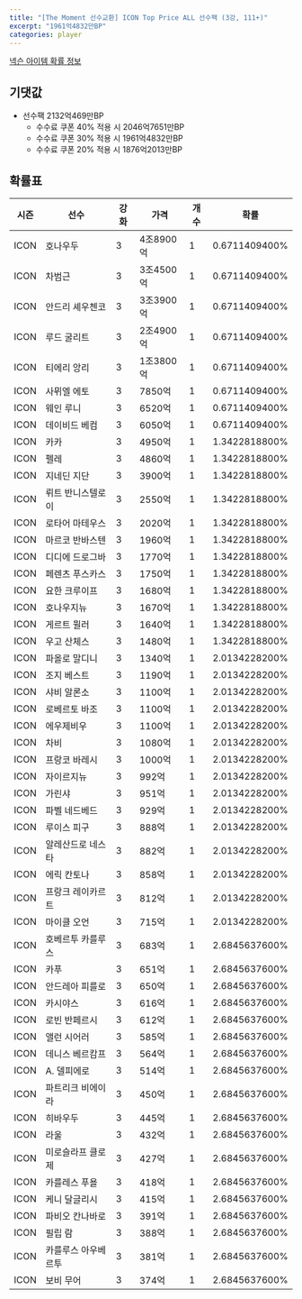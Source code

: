 ```yaml
---
title: "[The Moment 선수교환] ICON Top Price ALL 선수팩 (3강, 111+)"
excerpt: "1961억4832만BP"
categories: player
---
```

[넥슨 아이템 확률 정보](http://iteminfo.nexon.com/probability/fo4?sn=6716)

## 기댓값
  - 선수팩 2132억469만BP
    - 수수료 쿠폰 40% 적용 시 2046억7651만BP
    - 수수료 쿠폰 30% 적용 시 1961억4832만BP
    - 수수료 쿠폰 20% 적용 시 1876억2013만BP


## 확률표

|시즌|선수|강화|가격|개수|확률|
|---|---|---|---|---|---|
|ICON|호나우두|3|4조8900억|1|0.6711409400%|
|ICON|차범근|3|3조4500억|1|0.6711409400%|
|ICON|안드리 셰우첸코|3|3조3900억|1|0.6711409400%|
|ICON|루드 굴리트|3|2조4900억|1|0.6711409400%|
|ICON|티에리 앙리|3|1조3800억|1|0.6711409400%|
|ICON|사뮈엘 에토|3|7850억|1|0.6711409400%|
|ICON|웨인 루니|3|6520억|1|0.6711409400%|
|ICON|데이비드 베컴|3|6050억|1|0.6711409400%|
|ICON|카카|3|4950억|1|1.3422818800%|
|ICON|펠레|3|4860억|1|1.3422818800%|
|ICON|지네딘 지단|3|3900억|1|1.3422818800%|
|ICON|뤼트 반니스텔로이|3|2550억|1|1.3422818800%|
|ICON|로타어 마테우스|3|2020억|1|1.3422818800%|
|ICON|마르코 반바스텐|3|1960억|1|1.3422818800%|
|ICON|디디에 드로그바|3|1770억|1|1.3422818800%|
|ICON|페렌츠 푸스카스|3|1750억|1|1.3422818800%|
|ICON|요한 크루이프|3|1680억|1|1.3422818800%|
|ICON|호나우지뉴|3|1670억|1|1.3422818800%|
|ICON|게르트 뮐러|3|1640억|1|1.3422818800%|
|ICON|우고 산체스|3|1480억|1|1.3422818800%|
|ICON|파올로 말디니|3|1340억|1|2.0134228200%|
|ICON|조지 베스트|3|1190억|1|2.0134228200%|
|ICON|샤비 알론소|3|1100억|1|2.0134228200%|
|ICON|로베르토 바조|3|1100억|1|2.0134228200%|
|ICON|에우제비우|3|1100억|1|2.0134228200%|
|ICON|차비|3|1080억|1|2.0134228200%|
|ICON|프랑코 바레시|3|1000억|1|2.0134228200%|
|ICON|자이르지뉴|3|992억|1|2.0134228200%|
|ICON|가린샤|3|951억|1|2.0134228200%|
|ICON|파벨 네드베드|3|929억|1|2.0134228200%|
|ICON|루이스 피구|3|888억|1|2.0134228200%|
|ICON|알레산드로 네스타|3|882억|1|2.0134228200%|
|ICON|에릭 칸토나|3|858억|1|2.0134228200%|
|ICON|프랑크 레이카르트|3|812억|1|2.0134228200%|
|ICON|마이클 오언|3|715억|1|2.0134228200%|
|ICON|호베르투 카를루스|3|683억|1|2.6845637600%|
|ICON|카푸|3|651억|1|2.6845637600%|
|ICON|안드레아 피를로|3|650억|1|2.6845637600%|
|ICON|카시야스|3|616억|1|2.6845637600%|
|ICON|로빈 반페르시|3|612억|1|2.6845637600%|
|ICON|앨런 시어러|3|585억|1|2.6845637600%|
|ICON|데니스 베르캄프|3|564억|1|2.6845637600%|
|ICON|A. 델피에로|3|514억|1|2.6845637600%|
|ICON|파트리크 비에이라|3|450억|1|2.6845637600%|
|ICON|히바우두|3|445억|1|2.6845637600%|
|ICON|라울|3|432억|1|2.6845637600%|
|ICON|미로슬라프 클로제|3|427억|1|2.6845637600%|
|ICON|카를레스 푸욜|3|418억|1|2.6845637600%|
|ICON|케니 달글리시|3|415억|1|2.6845637600%|
|ICON|파비오 칸나바로|3|391억|1|2.6845637600%|
|ICON|필립 람|3|388억|1|2.6845637600%|
|ICON|카를루스 아우베르투|3|381억|1|2.6845637600%|
|ICON|보비 무어|3|374억|1|2.6845637600%|
